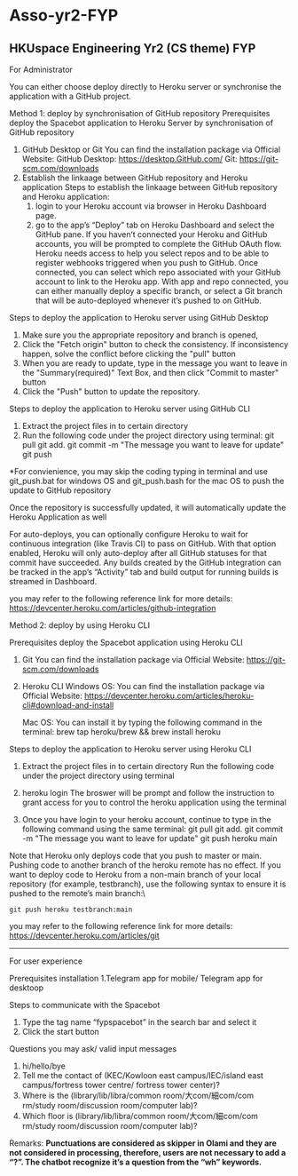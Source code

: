 # Asso-yr2-FYP
HKUspace Engineering Yr2 (CS theme) FYP
----------------------------------------------------------------------

For Administrator

You can either choose deploy directly to Heroku server or synchronise the application with a GitHub project.

Method 1: deploy by synchronisation of GitHub repository
Prerequisites deploy the Spacebot application to Heroku Server by synchronisation of GitHub repository
1. GitHub Desktop or Git
	You can find the installation package via Official Website: 
	GitHub Desktop: https://desktop.GitHub.com/
	Git: https://git-scm.com/downloads
2. Establish the linkaage between GitHub repository and Heroku application
	Steps to establish the linkaage between GitHub repository and Heroku application:
	1. login to your Heroku account via browser in Heroku Dashboard page.
	2. go to the app’s “Deploy” tab on Heroku Dashboard and select the GitHub pane. 
	If you haven’t connected your Heroku and GitHub accounts, you will be prompted to complete the GitHub OAuth flow. 
	Heroku needs access to help you select repos and to be able to register webhooks triggered when you push to GitHub. 
	Once connected, you can select which repo associated with your GitHub account to link to the Heroku app.
	With app and repo connected, you can either manually deploy a specific branch, or select a Git branch that will be auto-deployed whenever it’s pushed to on GitHub.
	
Steps to deploy the application to Heroku server using GitHub Desktop
1. Make sure you the appropriate repository and branch is opened, 
2. Click the "Fetch origin" button to check the consistency. If inconsistency happen, solve the conflict before clicking the "pull" button
3. When you are ready to update, type in the message you want to leave in the "Summary(required)" Text Box, and then click "Commit to master" button
4. Click the "Push" button to update the repository. 


Steps to deploy the application to Heroku server using GitHub CLI
1. Extract the project files in to certain directory
2. Run the following code under the project directory using terminal:
	git pull
	git add.
	git commit -m "The message you want to leave for update"
	git push

*For convienience, you may skip the coding typing in terminal and use git_push.bat for windows OS and git_push.bash for the mac OS to push the update to GitHub repository

Once the repository is successfully updated, it will automatically update the Heroku Application as well

For auto-deploys, you can optionally configure Heroku to wait for continuous integration (like Travis CI) to pass on GitHub. 
With that option enabled, Heroku will only auto-deploy after all GitHub statuses for that commit have succeeded.
Any builds created by the GitHub integration can be tracked in the app’s “Activity” tab and build output for running builds is streamed in Dashboard.

you may refer to the following reference link for more details:
https://devcenter.heroku.com/articles/github-integration

Method 2: deploy by using Heroku CLI

Prerequisites deploy the Spacebot application using Heroku CLI

1. Git
	You can find the installation package via Official Website:
	https://git-scm.com/downloads
2. Heroku CLI
	Windows OS:
	You can find the installation package via Official Website: 
	https://devcenter.heroku.com/articles/heroku-cli#download-and-install
	
	Mac OS:
	You can install it by typing the following command in the terminal:
	brew tap heroku/brew && brew install heroku
	
	
Steps to deploy the application to Heroku server using Heroku CLI
1. Extract the project files in to certain directory
Run the following code under the project directory using terminal
2. heroku login
	The broswer will be prompt and follow the instruction to grant access for you to control the heroku application using the terminal

3. Once you have login to your heroku account, continue to type in the following command using the same terminal:
	git pull
	git add.
	git commit -m "The message you want to leave for update"
	git push heroku main
	
Note that Heroku only deploys code that you push to master or main. Pushing code to another branch of the heroku remote has no effect.
If you want to deploy code to Heroku from a non-main branch of your local repository (for example, testbranch), use the following syntax to ensure it is pushed to the remote’s main branch:\

	git push heroku testbranch:main
	
you may refer to the following reference link for more details:
https://devcenter.heroku.com/articles/git

----------------------------------------------------------------------

For user experience

Prerequisites installation
1.Telegram app for mobile/ Telegram app for desktoop


Steps to communicate with the Spacebot
1. Type the tag name “fypspacebot” in the search bar and select it
2. Click the start button

Questions you may ask/ valid input messages
1. hi/hello/bye     
2. Tell me the contact of (KEC/Kowloon east campus/IEC/island east campus/fortress tower centre/ fortress tower center)?
3. Where is the (library/lib/libra/common room/大com/細com/com rm/study room/discussion room/computer lab)?
4. Which floor is (library/lib/libra/common room/大com/細com/com rm/study room/discussion room/computer lab)?

Remarks:
**Punctuations are considered as skipper in Olami and they are not considered in processing, therefore, users are not necessary to add a “?”. The chatbot recognize it’s a question from the “wh” keywords.**